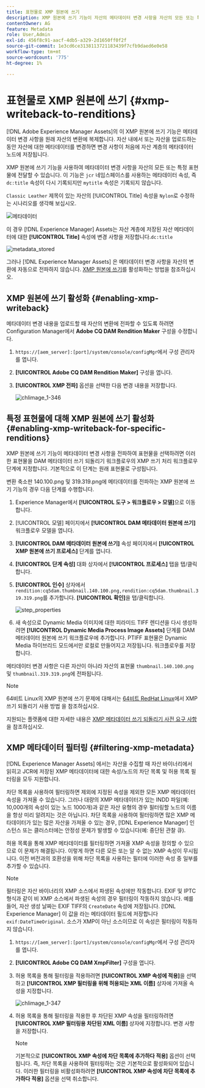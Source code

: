 ```yaml
---
title: 표현물로 XMP 원본에 쓰기
description: XMP 원본에 쓰기 기능이 자산의 메타데이터 변경 사항을 자산의 모든 또는 특정 표현물에 전달하는 방법을 알아봅니다.
contentOwner: AG
feature: Metadata
role: User,Admin
exl-id: 456f8c91-aacf-4db5-a329-2d1650ff0f2f
source-git-commit: 1e3cd6ce3138113721183439f7cfb9daed6e0e58
workflow-type: tm+mt
source-wordcount: '775'
ht-degree: 1%

---
```


# 표현물로 XMP 원본에 쓰기 {#xmp-writeback-to-renditions}

[!DNL Adobe Experience Manager Assets]의 이 XMP 원본에 쓰기 기능은 메타데이터 변경 사항을 원래 자산의 변환에 복제합니다. 자산 내에서 또는 자산을 업로드하는 동안 자산에 대한 메타데이터를 변경하면 변경 사항이 처음에 자산 계층의 메타데이터 노드에 저장됩니다.

XMP 원본에 쓰기 기능을 사용하여 메타데이터 변경 사항을 자산의 모든 또는 특정 표현물에 전달할 수 있습니다. 이 기능은 `jcr` 네임스페이스를 사용하는 메타데이터 속성, 즉 `dc:title` 속성이 다시 기록되지만 `mytitle` 속성은 기록되지 않습니다.

`Classic Leather` 제목이 있는 자산의 [!UICONTROL Title] 속성을 `Nylon`로 수정하는 시나리오를 생각해 보십시오.

![메타데이터](assets/metadata.png)

이 경우 [!DNL Experience Manager] Assets는 자산 계층에 저장된 자산 메타데이터에 대한 **[!UICONTROL Title]** 속성에 변경 사항을 저장합니다.`dc:title`

![metadata_stored](assets/metadata_stored.png)

그러나 [!DNL Experience Manager Assets] 은 메타데이터 변경 사항을 자산의 변환에 자동으로 전파하지 않습니다. [XMP 원본에 쓰기](#enabling-xmp-writeback)를 활성화하는 방법을 참조하십시오.

## XMP 원본에 쓰기 활성화 {#enabling-xmp-writeback}

메타데이터 변경 내용을 업로드할 때 자산의 변환에 전파할 수 있도록 하려면 Configuration Manager에서 **Adobe CQ DAM Rendition Maker** 구성을 수정합니다.

1. `https://[aem_server]:[port]/system/console/configMgr`에서 구성 관리자를 엽니다.
1. **[!UICONTROL Adobe CQ DAM Rendition Maker]** 구성을 엽니다.
1. **[!UICONTROL XMP 전파]** 옵션을 선택한 다음 변경 내용을 저장합니다.

   ![chlimage_1-346](assets/chlimage_1-346.png)

## 특정 표현물에 대해 XMP 원본에 쓰기 활성화 {#enabling-xmp-writeback-for-specific-renditions}

XMP 원본에 쓰기 기능이 메타데이터 변경 사항을 전파하여 표현물을 선택하려면 이러한 표현물을 DAM 메타데이터 쓰기 되돌리기 워크플로우의 XMP 쓰기 처리 워크플로우 단계에 지정합니다. 기본적으로 이 단계는 원래 표현물로 구성됩니다.

변환 축소판 140.100.png 및 319.319.png에 메타데이터를 전파하는 XMP 원본에 쓰기 기능의 경우 다음 단계를 수행합니다.

1. Experience Manager에서 **[!UICONTROL 도구 > 워크플로우 > 모델]**&#x200B;으로 이동합니다.
1. [!UICONTROL 모델] 페이지에서 **[!UICONTROL DAM 메타데이터 원본에 쓰기]** 워크플로우 모델을 엽니다.
1. **[!UICONTROL DAM 메타데이터 원본에 쓰기]** 속성 페이지에서 **[!UICONTROL XMP 원본에 쓰기 프로세스]** 단계를 엽니다.
1. **[!UICONTROL 단계 속성]** 대화 상자에서 **[!UICONTROL 프로세스]** 탭을 탭/클릭합니다.
1. **[!UICONTROL 인수]** 상자에서 `rendition:cq5dam.thumbnail.140.100.png,rendition:cq5dam.thumbnail.319.319.png`를 추가합니다. **[!UICONTROL 확인]**&#x200B;을 탭/클릭합니다.

   ![step_properties](assets/step_properties.png)

1. 새 속성으로 Dynamic Media 이미지에 대한 피라미드 TIFF 렌디션을 다시 생성하려면 **[!UICONTROL Dynamic Media Process Image Assets]** 단계를 DAM 메타데이터 원본에 쓰기 워크플로우에 추가합니다.
PTIFF 표현물은 Dynamic Media 하이브리드 모드에서만 로컬로 만들어지고 저장됩니다. 워크플로우를 저장합니다.

메타데이터 변경 사항은 다른 자산이 아니라 자산의 표현물 `thumbnail.140.100.png` 및 `thumbnail.319.319.png`에 전파됩니다.

>[!NOTE]
>
>64비트 Linux의 XMP 원본에 쓰기 문제에 대해서는 [64비트 RedHat Linux](https://helpx.adobe.com/experience-manager/kb/enable-xmp-write-back-64-bit-redhat.html)에서 XMP 쓰기 되돌리기 사용 방법 을 참조하십시오.
>
>지원되는 플랫폼에 대한 자세한 내용은 [XMP 메타데이터 쓰기 되돌리기 사전 요구 사항](/help/sites-deploying/technical-requirements.md#requirements-for-aem-assets-xmp-metadata-write-back)을 참조하십시오.

## XMP 메타데이터 필터링 {#filtering-xmp-metadata}

[!DNL Experience Manager Assets] 에서는 자산을 수집할 때 자산 바이너리에서 읽히고 JCR에 저장된 XMP 메타데이터에 대한 속성/노드의 차단 목록 및 허용 목록 필터링을 모두 지원합니다.

차단 목록을 사용하여 필터링하면 제외에 지정된 속성을 제외한 모든 XMP 메타데이터 속성을 가져올 수 있습니다. 그러나 대량의 XMP 메타데이터가 있는 INDD 파일(예: 10,000개의 속성이 있는 노드 1000개)과 같은 자산 유형의 경우 필터링할 노드의 이름을 항상 미리 알려지는 것은 아닙니다. 차단 목록을 사용하여 필터링하면 많은 XMP 메타데이터가 있는 많은 자산을 가져올 수 있는 경우, [!DNL Experience Manager] 인스턴스 또는 클러스터에는 안정성 문제가 발생할 수 있습니다(예: 중단된 관찰 큐).

허용 목록을 통해 XMP 메타데이터를 필터링하면 가져올 XMP 속성을 정의할 수 있으므로 이 문제가 해결됩니다. 이렇게 하면 다른 모든 또는 알 수 없는 XMP 속성이 무시됩니다. 이전 버전과의 호환성을 위해 차단 목록을 사용하는 필터에 이러한 속성 중 일부를 추가할 수 있습니다.

>[!NOTE]
>
>필터링은 자산 바이너리의 XMP 소스에서 파생된 속성에만 작동합니다. EXIF 및 IPTC 형식과 같이 비 XMP 소스에서 파생된 속성의 경우 필터링이 작동하지 않습니다. 예를 들어, 자산 생성 날짜는 EXIF TIFF의 `CreateDate` 속성에 저장됩니다. [!DNL Experience Manager] 이 값을 라는 메타데이터 필드에 저장합니다 `exif:DateTimeOriginal`. 소스가 XMP이 아닌 소스이므로 이 속성은 필터링이 작동하지 않습니다.

1. `https://[aem_server]:[port]/system/console/configMgr`에서 구성 관리자를 엽니다.
1. **[!UICONTROL Adobe CQ DAM XmpFilter]** 구성을 엽니다.
1. 허용 목록을 통해 필터링을 적용하려면 **[!UICONTROL XMP 속성에 적용]**&#x200B;을 선택하고 **[!UICONTROL XMP 필터링을 위해 허용되는 XML 이름]** 상자에 가져올 속성을 지정합니다.

   ![chlimage_1-347](assets/chlimage_1-347.png)

1. 허용 목록을 통해 필터링을 적용한 후 차단된 XMP 속성을 필터링하려면 **[!UICONTROL XMP 필터링용 차단된 XML 이름]** 상자에 지정합니다. 변경 사항을 저장합니다.

   >[!NOTE]
   >
   >기본적으로 **[!UICONTROL XMP 속성에 차단 목록에 추가하다 적용]** 옵션이 선택됩니다. 즉, 차단 목록을 사용하여 필터링하는 것은 기본적으로 활성화되어 있습니다. 이러한 필터링을 비활성화하려면 **[!UICONTROL XMP 속성에 차단 목록에 추가하다 적용]** 옵션을 선택 취소합니다.
